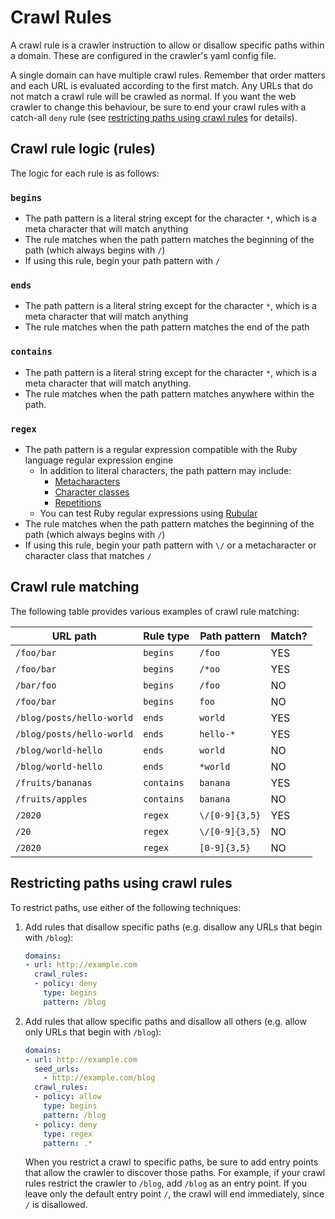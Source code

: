 # Crawl Rules

A crawl rule is a crawler instruction to allow or disallow specific paths within a domain.
These are configured in the crawler's yaml config file.

A single domain can have multiple crawl rules.
Remember that order matters and each URL is evaluated according to the first match.
Any URLs that do not match a crawl rule will be crawled as normal.
If you want the web crawler to change this behaviour, be sure to end your crawl rules with a catch-all `deny` rule (see [restricting paths using crawl rules](#restricting-paths-using-crawl-rules) for details).

## Crawl rule logic (rules)

The logic for each rule is as follows:

### `begins`

- The path pattern is a literal string except for the character `*`, which is a meta character that will match anything
- The rule matches when the path pattern matches the beginning of the path (which always begins with `/`)
- If using this rule, begin your path pattern with `/`

### `ends`

- The path pattern is a literal string except for the character `*`, which is a meta character that will match anything
- The rule matches when the path pattern matches the end of the path

### `contains`

- The path pattern is a literal string except for the character `*`, which is a meta character that will match anything.
- The rule matches when the path pattern matches anywhere within the path.

### `regex`

- The path pattern is a regular expression compatible with the Ruby language regular expression engine
  - In addition to literal characters, the path pattern may include:
    - [Metacharacters](https://ruby-doc.org/core-3.1.0/Regexp.html#class-Regexp-label-Metacharacters+and+Escapes)
    - [Character classes](https://ruby-doc.org/core-3.1.0/Regexp.html#class-Regexp-label-Character+Classes)
    - [Repetitions](https://ruby-doc.org/core-3.1.0/Regexp.html#class-Regexp-label-Repetition)
  - You can test Ruby regular expressions using [Rubular](https://rubular.com/)
- The rule matches when the path pattern matches the beginning of the path (which always begins with `/`)
- If using this rule, begin your path pattern with `\/` or a metacharacter or character class that matches `/`

## Crawl rule matching

The following table provides various examples of crawl rule matching:

| URL path                  | Rule type  | Path pattern   | Match? |
|---------------------------|------------|----------------|--------|
| `/foo/bar`                | `begins`   | `/foo`         | YES    |
| `/foo/bar`                | `begins`   | `/*oo`         | YES    |
| `/bar/foo`                | `begins`   | `/foo`         | NO     |
| `/foo/bar`                | `begins`   | `foo`          | NO     |
| `/blog/posts/hello-world` | `ends`     | `world`        | YES    |
| `/blog/posts/hello-world` | `ends`     | `hello-*`      | YES    |
| `/blog/world-hello `      | `ends`     | `world `       | NO     |
| `/blog/world-hello`       | `ends`     | `*world`       | NO     |
| `/fruits/bananas`         | `contains` | `banana`       | YES    |
| `/fruits/apples`          | `contains` | `banana`       | NO     |
| `/2020`                   | `regex`    | `\/[0-9]{3,5}` | YES    |
| `/20`                     | `regex`    | `\/[0-9]{3,5}` | NO     |
| `/2020`                   | `regex`    | `[0-9]{3,5}`   | NO     |

## Restricting paths using crawl rules

To restrict paths, use either of the following techniques:

1. Add rules that disallow specific paths (e.g. disallow any URLs that begin with `/blog`):
    ```yaml
    domains:
    - url: http://example.com
      crawl_rules:
      - policy: deny
        type: begins
        pattern: /blog
    ```

2. Add rules that allow specific paths and disallow all others (e.g. allow only URLs that begin with `/blog`):
    ```yaml
    domains:
    - url: http://example.com
      seed_urls:
        - http://example.com/blog
      crawl_rules:
      - policy: allow
        type: begins
        pattern: /blog
      - policy: deny
        type: regex
        pattern: .*
    ```
    When you restrict a crawl to specific paths, be sure to add entry points that allow the crawler to discover those paths.
    For example, if your crawl rules restrict the crawler to `/blog`, add `/blog` as an entry point.
    If you leave only the default entry point `/`, the crawl will end immediately, since `/` is disallowed.